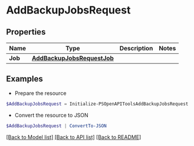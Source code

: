 # AddBackupJobsRequest
## Properties

Name | Type | Description | Notes
------------ | ------------- | ------------- | -------------
**Job** | [**AddBackupJobsRequestJob**](AddBackupJobsRequestJob.md) |  | 

## Examples

- Prepare the resource
```powershell
$AddBackupJobsRequest = Initialize-PSOpenAPIToolsAddBackupJobsRequest  -Job null
```

- Convert the resource to JSON
```powershell
$AddBackupJobsRequest | ConvertTo-JSON
```

[[Back to Model list]](../README.md#documentation-for-models) [[Back to API list]](../README.md#documentation-for-api-endpoints) [[Back to README]](../README.md)

